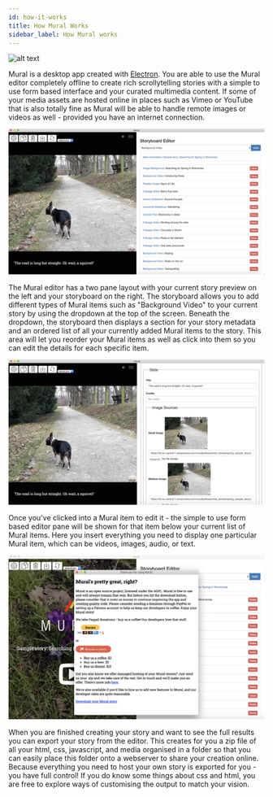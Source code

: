```yaml
---
id: how-it-works
title: How Mural Works
sidebar_label: How Mural works
---
```


![alt text](assets/how-it-works/scroll.gif "The Mural Editor")

Mural is a desktop app created with <a href="https://www.electronjs.org" target="_blank" rel="noopener noreferrer">Electron</a>. You are able to use the Mural editor completely offline to create rich scrollytelling stories with a simple to use form based interface and your curated multimedia content. If some of your media assets are hosted online in places such as Vimeo or YouTube that is also totally fine as Mural will be able to handle remote images or videos as well - provided you have an internet connection.

![alt text](assets/how-it-works/mural_item_pane_1600.jpg "Mural's item pane")

The Mural editor has a two pane layout with your current story preview on the left and your storyboard on the right. The storyboard allows you to add different types of Mural items such as "Background Video" to your current story by using the dropdown at the top of the screen. Beneath the dropdown, the storyboard then displays a section for your story metadata and an ordered list of all your currently added Mural items to the story. This area will let you reorder your Mural items as well as click into them so you can edit the details for each specific item.

![alt text](assets/how-it-works/mural_form_pane_1600.jpg "Mural's form pane")

Once you've clicked into a Mural item to edit it - the simple to use form based editor pane will be shown for that item below your current list of Mural items. Here you insert everything you need to display one particular Mural item, which can be videos, images, audio, or text.

![alt text](assets/how-it-works/mural_download_pane_1600.jpg "Mural's download pane")

When you are finished creating your story and want to see the full results you can export your story from the editor. This creates for you a zip file of all your html, css, javascript, and media organised in a folder so that you can easily place this folder onto a webserver to share your creation online. Because everything you need to host your own story is exported for you - you have full control! If you do know some things about css and html, you are free to explore ways of customising the output to match your vision.
